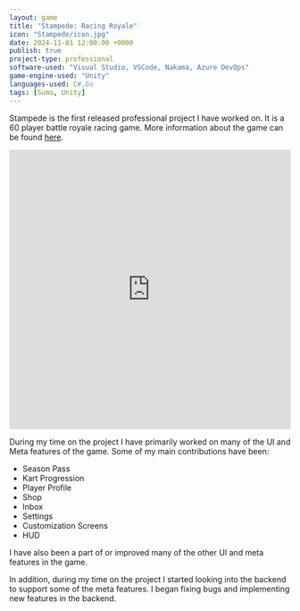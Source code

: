 ```yaml
---
layout: game
title: "Stampede: Racing Royale"
icon: "Stampede/icon.jpg"
date: 2024-11-01 12:00:00 +0000
publish: true
project-type: professional
software-used: "Visual Studio, VSCode, Nakama, Azure DevOps"
game-engine-used: "Unity"
languages-used: C#,Go
tags: [Sumo, Unity]
---
```


Stampede is the first released professional project I have worked on. It is a 60 player battle royale racing game.
More information about the game can be found [here](https://www.sumo-digital.com/games/stampede-racing-royale/).

<div class="iframe-container">
<iframe width="100%" height="500" src="https://www.youtube.com/embed/iE9ljPRkUk0?si=doglM-hTXpS4Z7Xv" frameborder="0" allowfullscreen></iframe>
</div>


During my time on the project I have primarily worked on many of the UI and Meta features of the game. Some of my main contributions have been:
- Season Pass
- Kart Progression
- Player Profile
- Shop
- Inbox
- Settings
- Customization Screens
- HUD

I have also been a part of or improved many of the other UI and meta features in the game. 

In addition, during my time on the project I started looking into the backend to support some of the meta features. I began fixing bugs and implementing new features in the backend.